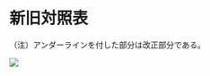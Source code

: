 # 新旧対照表

（注）アンダーラインを付した部分は改正部分である。

![](https://www.nta.go.jp/tmp/52d7c3eb-e318-47fd-8136-fb322726fedf/images/778980f294c4d7fc40d4be21d492f489da51819da97844100bc1c346cf78275a.jpg)